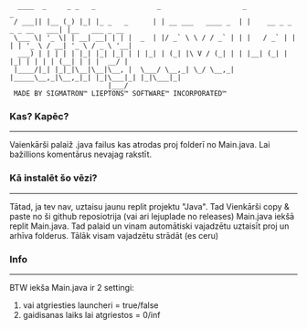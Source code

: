 ```
  ____  _     _ _   _               _                    _                           _               
 / ___|| |__ (_) |_| |_ _   _      | | __ ___   ____ _  | |    __ _ _   _ _ __   ___| |__   ___ _ __ 
 \___ \| '_ \| | __| __| | | |  _  | |/ _` \ \ / / _` | | |   / _` | | | | '_ \ / __| '_ \ / _ \ '__|
  ___) | | | | | |_| |_| |_| | | |_| | (_| |\ V / (_| | | |__| (_| | |_| | | | | (__| | | |  __/ |   
 |____/|_| |_|_|\__|\__|\__, |  \___/ \__,_| \_/ \__,_| |_____\__,_|\__,_|_| |_|\___|_| |_|\___|_|   
                        |___/                                                                        
 MADE BY SIGMATRON™ LIEPTONS™ SOFTWARE™ INCORPORATED™
```

### Kas? Kapēc?
---
Vaienkārši palaiž .java failus kas atrodas proj folderī no Main.java.
Lai bažillions komentārus nevajag rakstīt.

### Kā instalēt šo vēzi?
---
Tātad, ja tev nav, uztaisu jaunu replit projektu "Java". Tad Vienkārši copy & paste no ši github reposiotrija (vai ari lejuplade no releases) Main.java iekšā replit Main.java. Tad palaid un vinam automātiski vajadzētu uztaisīt proj un arhīva folderus. Tālāk visam vajadzētu strādāt (es ceru)

### Info
---
BTW iekša Main.java ir 2 settingi:
  1. vai atgriesties launcheri = true/false
  2. gaidisanas laiks lai atgriestos = 0/inf
